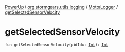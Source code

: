 [PowerUp](../../index.md) / [org.stormgears.utils.logging](../index.md) / [MotorLogger](index.md) / [getSelectedSensorVelocity](./get-selected-sensor-velocity.md)

# getSelectedSensorVelocity

`fun getSelectedSensorVelocity(pidIdx: `[`Int`](https://kotlinlang.org/api/latest/jvm/stdlib/kotlin/-int/index.html)`): `[`Int`](https://kotlinlang.org/api/latest/jvm/stdlib/kotlin/-int/index.html)